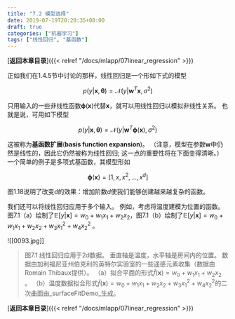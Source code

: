 ```yaml
---
title: "7.2 模型选择"
date: 2019-07-19T20:20:35+08:00
draft: true
categories: ["机器学习"]
tags: ["线性回归", "基函数"]
---
```



[**返回本章目录**]({{< relref "/docs/mlapp/07linear_regression" >}})

正如我们在1.4.5节中讨论的那样，线性回归是一个形如下式的模型

$$
p(y|\boldsymbol{x},\boldsymbol{\theta})=\mathcal{N}(y | \boldsymbol{w}^T\boldsymbol{x},\sigma^2)    \tag{7.1}
$$

<!--more-->

只用输入的一些非线性函数$\boldsymbol{\phi}(\boldsymbol{x})$代替$\boldsymbol{x}$，就可以用线性回归以模拟非线性关系。 也就是说，可用如下模型

$$
p(y|\boldsymbol{x},\boldsymbol{\theta})=\mathcal{N}(y | \boldsymbol{w}^T\boldsymbol{\phi}(\boldsymbol{x}),\sigma^2)    \tag{7.2}
$$

这被称为**基函数扩展**\(**basis function expansion**\)。 （注意，模型在参数$\boldsymbol{w}$中仍然是线性的，因此它仍然被称为线性回归; 这一点的重要性将在下面变得清晰。）一个简单的例子是多项式基函数，其模型形如

$$
\boldsymbol{\phi}(\boldsymbol{x}) = [1,x,x^2,\dots,x^d]\tag{7.3}
$$

图1.18说明了改变$d$的效果：增加阶数$d$使我们能够创建越来越复杂的函数。

我们还可以将线性回归应用于多个输入。 例如，考虑将温度建模为位置的函数。 图7.1（a）绘制了$\mathbb{E} [y | \boldsymbol{x}] = w_0 + w_1 x_1 + w_2 x_2$，图7.1（b）绘制了$\mathbb{E} [y | \boldsymbol{x}] = w_0 + w_1 x_1 + w_2 x_2+w_3 x_1^2+w_4 x_2^2$ 。

![[0093.jpg]]

> 图7.1 线性回归应用于2d数据。 垂直轴是温度，水平轴是房间内的位置。 数据由加利福尼亚州伯克利的英特尔实验室的一些遥感元素收集（数据由Romain Thibaux提供）。 （a）拟合平面的形式$\hat{f}(\boldsymbol{x})= w_0 + w_1 x_1 + w_2 x_2$ 。 （b）温度数据拟合形式$\hat{f}(\boldsymbol{x})= w_0 + w_1 x_1 + w_2 x_2+w_3 x_1^2+w_4 x_2^2$的二次曲面由_surfaceFitDemo_生成。

[**返回本章目录**]({{< relref "/docs/mlapp/07linear_regression" >}})

